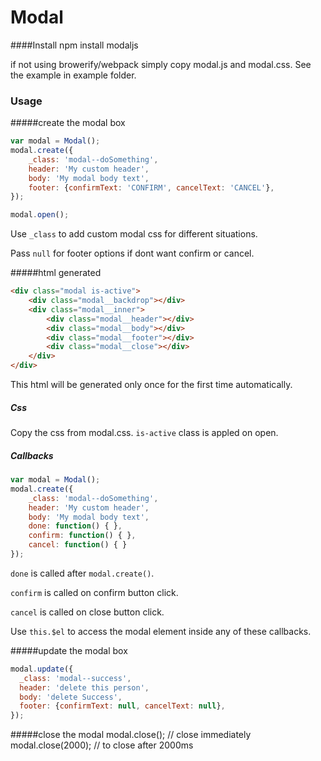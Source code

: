 # Modal

####Install
    npm install modaljs    

if not using browerify/webpack simply copy modal.js and modal.css.
See the example in example folder.

### Usage  

#####create the modal box

```javascript
var modal = Modal();
modal.create({
    _class: 'modal--doSomething',
    header: 'My custom header',
    body: 'My modal body text',
    footer: {confirmText: 'CONFIRM', cancelText: 'CANCEL'},
});

modal.open();

```

Use `_class` to add custom modal css for different situations. 

Pass `null` for footer options if dont want confirm or cancel.


#####html generated
```html
<div class="modal is-active">
    <div class="modal__backdrop"></div>
    <div class="modal__inner">
        <div class="modal__header"></div>
        <div class="modal__body"></div>
        <div class="modal__footer"></div>
        <div class="modal__close"></div>
    </div>
</div>
```
This html will be generated only once for the first time automatically.


##### Css   
Copy the css from modal.css.
`is-active`  class is appled on open.


##### Callbacks
```javascript
var modal = Modal();
modal.create({
    _class: 'modal--doSomething',
    header: 'My custom header',
    body: 'My modal body text',
    done: function() { },
    confirm: function() { },
    cancel: function() { }
});
```

`done` is called after `modal.create()`.

`confirm` is called on confirm button click.

`cancel` is called  on close button click.

Use `this.$el`  to access the modal element inside any of these callbacks.


#####update the modal box
```javascript
modal.update({
  _class: 'modal--success',
  header: 'delete this person',
  body: 'delete Success',
  footer: {confirmText: null, cancelText: null},
});
```

#####close the modal
    modal.close(); // close immediately
    modal.close(2000); // to close after 2000ms
